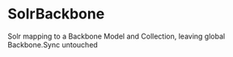 SolrBackbone
============

Solr mapping to a Backbone Model and Collection, leaving global Backbone.Sync untouched
